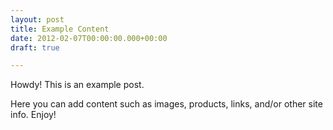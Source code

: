 ```yaml
---
layout: post
title: Example Content
date: 2012-02-07T00:00:00.000+00:00
draft: true

---
```

<div class="message">
Howdy! This is an example post.
</div>

Here you can add content such as images, products, links, and/or other site info. Enjoy!